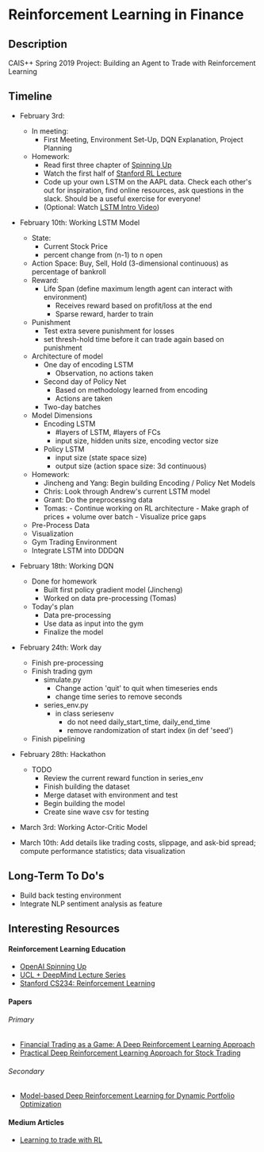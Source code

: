# Reinforcement Learning in Finance

## Description
CAIS++ Spring 2019 Project: Building an Agent to Trade with Reinforcement Learning

## Timeline
- February 3rd:
  - In meeting:
    - First Meeting, Environment Set-Up, DQN Explanation, Project Planning
  - Homework:
    - Read first three chapter of [Spinning Up](https://spinningup.openai.com/en/latest/)
    - Watch the first half of [Stanford RL Lecture](https://www.youtube.com/watch?v=lvoHnicueoE&t=498s)
    - Code up your own LSTM on the AAPL data. Check each other's out for inspiration, find online resources, ask questions in the slack. Should be a useful exercise for everyone!
    - (Optional: Watch [LSTM Intro Video](https://www.youtube.com/watch?v=WCUNPb-5EYI))
- February 10th: Working LSTM Model
  - State:
    - Current Stock Price
    - percent change from (n-1) to n open
  - Action Space: Buy, Sell, Hold (3-dimensional continuous) as percentage of bankroll
  - Reward:
    - Life Span (define maximum length agent can interact with environment)
      - Receives reward based on profit/loss at the end
      - Sparse reward, harder to train
  - Punishment
      - Test extra severe punishment for losses
      - set thresh-hold time before it can trade again based on punishment
  - Architecture of model
      - One day of encoding LSTM
          - Observation, no actions taken
      - Second day of Policy Net
          - Based on methodology learned from encoding
          - Actions are taken
      - Two-day batches
  - Model Dimensions
      - Encoding LSTM
          - #layers of LSTM, #layers of FCs
          - input size, hidden units size, encoding vector size
      - Policy LSTM
          - input size (state space size)
          - output size (action space size: 3d continuous)
  - Homework:
      - Jincheng and Yang: Begin building Encoding / Policy Net Models
      - Chris: Look through Andrew's current LSTM model
      - Grant: Do the preprocessing data
      - Tomas: - Continue working on RL architecture
               - Make graph of prices + volume over batch
               - Visualize price gaps  
  - Pre-Process Data
  - Visualization
  - Gym Trading Environment
  - Integrate LSTM into DDDQN
- February 18th: Working DQN
  - Done for homework
    - Built first policy gradient model (Jincheng)
    - Worked on data pre-processing (Tomas)
  - Today's plan
    - Data pre-processing
    - Use data as input into the gym
    - Finalize the model
- February 24th: Work day
  - Finish pre-processing
  - Finish trading gym
      - simulate.py
          - Change action 'quit' to quit when timeseries ends
          - change time series to remove seconds
      - series_env.py
          - in class seriesenv
            - do not need daily_start_time, daily_end_time
            - remove randomization of start index (in def 'seed')
  - Finish pipelining
- February 28th: Hackathon
  - TODO
    - Review the current reward function in series_env
    - Finish building the dataset
    - Merge dataset with environment and test
    - Begin building the model
    - Create sine wave csv for testing 

- March 3rd: Working Actor-Critic Model
- March 10th: Add details like trading costs, slippage, and ask-bid spread; compute performance statistics; data visualization


## Long-Term To Do's
- Build back testing environment
- Integrate NLP sentiment analysis as feature

## Interesting Resources

#### Reinforcement Learning Education
- [OpenAI Spinning Up](https://spinningup.openai.com/en/latest/index.html)
- [UCL + DeepMind Lecture Series](https://www.youtube.com/playlist?list=PLqYmG7hTraZDNJre23vqCGIVpfZ_K2RZs&app=desktop)
- [Stanford CS234: Reinforcement Learning](http://web.stanford.edu/class/cs234/CS234Win2018/index.html)

#### Papers
###### Primary
- [Financial Trading as a Game: A Deep Reinforcement Learning Approach](https://arxiv.org/abs/1807.02787)
- [Practical Deep Reinforcement Learning Approach for Stock Trading](https://arxiv.org/pdf/1811.07522.pdf)

###### Secondary
- [Model-based Deep Reinforcement Learning for Dynamic Portfolio Optimization](https://arxiv.org/pdf/1901.08740.pdf)

#### Medium Articles
- [Learning to trade with RL](https://medium.com/@andytwigg/learning-to-trade-with-deep-rl-666ed6bbd921)
